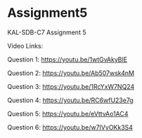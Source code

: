 # Assignment5

KAL-SDB-C7 Assignment 5
 
Video Links:


Question 1: https://youtu.be/1wtGvAkyBlE

Question 2: https://youtu.be/Ab507wsk4nM

Question 3: https://youtu.be/1RcYxW7NQ24

Question 4: https://youtu.be/RC6wfU23e7g

Question 5: https://youtu.be/eVttvAo1AC4

Question 6: https://youtu.be/w7IVyOKk3S4

